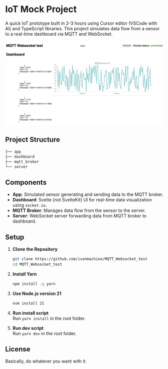 
# IoT Mock Project

A quick IoT prototype built in 2-3 hours using Cursor editor (VSCode with AI) and TypeScript libraries. This project simulates data flow from a sensor to a real-time dashboard via MQTT and WebSocket.

![Dashboard Screenshot](images/screenshot_1.png)

## Project Structure

```
├── app         
├── dashboard     
├── mqtt_broker  
└── server       
```

## Components

- **App**: Simulated sensor generating and sending data to the MQTT broker.
- **Dashboard**: Svelte (not SvelteKit) UI for real-time data visualization using `socket.io`.
- **MQTT Broker**: Manages data flow from the sensor to the server.
- **Server**: WebSocket server forwarding data from MQTT broker to dashboard.

## Setup

1. **Clone the Repository**
    ```bash
    git clone https://github.com/ivanmachine/MQTT_Websocket_test
    cd MQTT_Websocket_test
    ```
2. **Install Yarn**
    ```bash
    npm install -g yarn
    ```

3. **Use Node.js version 21**
    ```bash
    nvm install 21
    ```

4. **Run install script**  
   Run `yarn install` in the root folder.

5. **Run dev script**  
   Run `yarn dev` in the root folder.

## License

Basically, do whatever you want with it.
